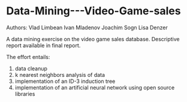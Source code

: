 # Data-Mining---Video-Game-sales

Authors:
Vlad Limbean
Ivan Mladenov
Joachim Sogn
Lisa Denzer

A data mining exercise on the video game sales database. Descriptive report available in final report.

The effort entails:
1) data cleanup 
2) k nearest neighbors analysis of data 
3) implementation of an ID-3 induction tree
4) implementation of an artificial neural network using open source libraries
